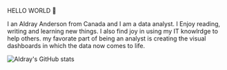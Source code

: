 HELLO WORLD 👋

I an Aldray Anderson from Canada and I am a data analyst. I Enjoy reading, writing and learning new things. I also find joy in using my IT knowlrdge to help others. my favorate part of being an analyst is creating the visual dashboards in which the data now comes to life.

<!--
- 
-->
![Aldray's GitHub stats](https://github-readme-stats.vercel.app/api?username=aandersonob&theme=transparent&show_icons=true)
